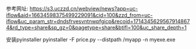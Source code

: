 参考网址: https://s3.uczzd.cn/webview/news?app=uc-iflow&aid=16634598375499229091&cid=100&zzd_from=uc-iflow&uc_param_str=dndsfrvesvntnwpfgicp&recoid=17143456295679148674&rd_type=share&sp_gz=0&pagetype=share&btifl=100&uc_share_depth=1
    
安装pyinstaller
pyinstaller -F price.py --distpath /myapp -n myexe.exe
